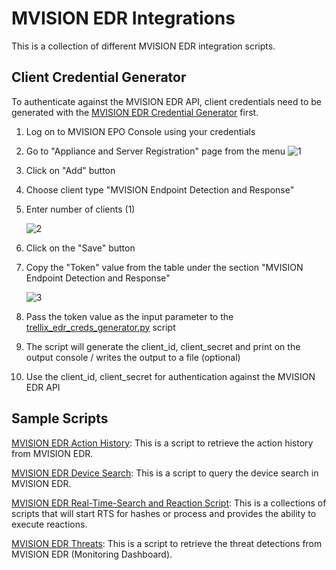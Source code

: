 # MVISION EDR Integrations

This is a collection of different MVISION EDR integration scripts. 

## Client Credential Generator

To authenticate against the MVISION EDR API, client credentials need to be generated with the [MVISION EDR Credential Generator](mvision_edr_creds_generator.py) first.

1. Log on to MVISION EPO Console using your credentials
2. Go to "Appliance and Server Registration" page from the menu
   ![1](https://github.trellix.com/storage/user/3896/files/ba51cdf8-b73d-4ca3-99b0-95d15e8affb7)
3. Click on "Add" button
4. Choose client type "MVISION Endpoint Detection and Response"
5. Enter number of clients (1)


   ![2](https://github.trellix.com/storage/user/3896/files/9695f58c-8729-48ed-aef0-dee2d4c43387)

6. Click on the "Save" button
7. Copy the "Token" value from the table under the section "MVISION Endpoint Detection and Response"

   ![3](https://github.trellix.com/storage/user/3896/files/36c5b6c2-231f-49a8-a8db-b88a5c97e0f2)

8. Pass the token value as the input parameter to the [trellix_edr_creds_generator.py](trellix_edr_creds_generator.py) script
9. The script will generate the client_id, client_secret and print on the output console / writes the output to a file (optional)
10. Use the client_id, client_secret for authentication against the MVISION EDR API

## Sample Scripts 

[MVISION EDR Action History](action-history):
This is a script to retrieve the action history from MVISION EDR.

<!-- [MVISION EDR Activity Feeds Script](activity-feeds): 
This is a script to consume activity feeds from MVISION EDR.
The script contains various modules to ingest trace data into e.g. ServiceNow, TheHive, Syslog or Email. -->

[MVISION EDR Device Search](device-search):
This is a script to query the device search in MVISION EDR.

[MVISION EDR Real-Time-Search and Reaction Script](real-time-search-reaction): 
This is a collections of scripts that will start RTS for hashes or process and provides the ability to execute reactions.

[MVISION EDR Threats](threats-monitoring):
This is a script to retrieve the threat detections from MVISION EDR (Monitoring Dashboard).
